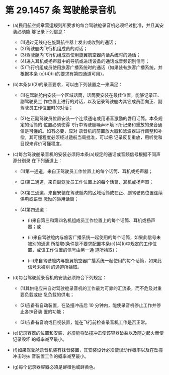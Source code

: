 # 第 29.1457 条 驾驶舱录音机

- (a)民用航空规章营运规则所要求的每台驾驶舱录音机必须经过批准，并且其安装必须能
够记录下列信息：
  * (1)通过无线电在旋翼航空器上发出或收到的通话；
  * (2)驾驶舱内飞行机组成员的对话；
  * (3)驾驶舱内飞行机组成员使用旋翼航空器内话系统时的通话；
  * (4)进入耳机或扬声器中的导航或进场设备的通话或音频识别信号；
  * (5)飞行机组成员使用旅客广播系统时的通话（如果装有旅客广播系统，并根据本条 (c)(4)(ⅱ)的要求有第四通道可用）。

- (b)本条(a)(2)的录音要求，可以由下列装置之一来满足：
  * (1)在驾驶舱内安装一个区域话筒，话筒要安装在最佳位置，能够记录正、副驾驶员工 作位置上进行的对话，以及记录驾驶舱内其它成员面向正、副驾驶员工作位置时的对话；

  * (2)在正副驾驶员位置安装一个连续通电或用语音激励的唇用话筒。本条规定的话筒的 位置必须使得飞行中驾驶舱噪声环境下所记录和重放的录音通信是可懂的。如有必要，应对
录音机的前置放大器和滤波器进行调整和补偿。其可懂程度必须经过适航当局批准，可以把 记录反复重放，用听觉和目视来评价可懂程度。

- (c)每台驾驶舱录音机的安装必须将本条(a)规定的通话或音频信号根据不同声源分别录 在下列通道上：
  + (1)第一通道，来自正驾驶员工作位置上的每个话筒、耳机或扬声器；

  + (2)第二通道，来自副驾驶员工作位置上的每个话笥、耳机或扬声器；

  + (3)第三通道，来自安装在驾驶舱内的区域话筒或在正、副驾驶员位置连续供电或语音 激励的唇用话筒；

  + (4)第四通道：
  
    * (ⅰ)来自第三和第四名机组成员工作位置上的每个话筒、耳机或扬声器；或

    * (ⅱ)来自驾驶舱内与旅客广播系统一起使用的每个话筒，如果此信号未被别的通道 所拾取(条件是不要求配置本条(c)(4)(ⅰ)中规定的工作位置，或该工作位置的信号由另一通 道所拾取)；

    * (ⅲ)来自驾驶舱内与旋翼航空器广播系统一起使用的每个话筒，如果此信号未被别 的通道所拾取。
- (d)每台驾驶舱录音机的安装必须符合下列规定：

  + (1)其供电应来自对驾驶舱录音机的工作最为可靠的汇流条，而不危及对重要负载或应 急负载的供电；

  + (2)应备有自动装置，在坠撞冲击后 10 分钟内，能使录音机停止工作并停止各抹音装 置的功能；

  + (3)应备有音响或目视装置，能在飞行前检查录音机工作是否正常。
- (e)记录容器的位置和安装，必须能将坠撞冲击使该容器破裂以及随之起火而使记录毁坏 的概率减至最小。
- (f)如果驾驶舱录音机装有抹音装置，其安装设计必须使误动作概率以及在坠撞冲击时抹 音装置工作的概率减至最小。
- (g)每个记录器容器必须是鲜橙色或鲜黄色。
